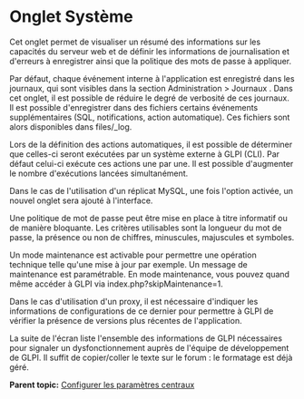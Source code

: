 Onglet Système
==============

Cet onglet permet de visualiser un résumé des informations sur les
capacités du serveur web et de définir les informations de
journalisation et d'erreurs à enregistrer ainsi que la politique des
mots de passe à appliquer.

Par défaut, chaque événement interne à l'application est enregistré dans
les journaux, qui sont visibles dans la section Administration \>
Journaux . Dans cet onglet, il est possible de réduire le degré de
verbosité de ces journaux. Il est possible d'enregistrer dans des
fichiers certains événements supplémentaires (SQL, notifications, action
automatique). Ces fichiers sont alors disponibles dans files/\_log.

Lors de la définition des actions automatiques, il est possible de
déterminer que celles-ci seront exécutées par un système externe à GLPI
(CLI). Par défaut celui-ci exécute ces actions une par une. Il est
possible d'augmenter le nombre d'exécutions lancées simultanément.

Dans le cas de l'utilisation d'un réplicat MySQL, une fois l'option
activée, un nouvel onglet sera ajouté à l'interface.

Une politique de mot de passe peut être mise en place à titre informatif
ou de manière bloquante. Les critères utilisables sont la longueur du
mot de passe, la présence ou non de chiffres, minuscules, majuscules et
symboles.

Un mode maintenance est activable pour permettre une opération technique
telle qu'une mise à jour par exemple. Un message de maintenance est
paramétrable. En mode maintenance, vous pouvez quand même accéder à GLPI
via index.php?skipMaintenance=1.

Dans le cas d'utilisation d'un proxy, il est nécessaire d'indiquer les
informations de configurations de ce dernier pour permettre à GLPI de
vérifier la présence de versions plus récentes de l'application.

La suite de l'écran liste l'ensemble des informations de GLPI
nécessaires pour signaler un dysfonctionnement auprès de l'équipe de
développement de GLPI. Il suffit de copier/coller le texte sur le forum
: le formatage est déjà géré.

**Parent topic:** [Configurer les paramètres
centraux](../glpi/config_common.html "Les paramètres centraux se configurent depuis le menu Configuration > Générale")
